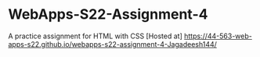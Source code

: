# WebApps-S22-Assignment-4
A practice assignment for HTML with CSS
[Hosted at]  https://44-563-web-apps-s22.github.io/webapps-s22-assignment-4-Jagadeesh144/